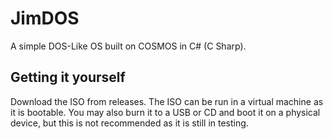 # JimDOS
A simple DOS-Like OS built on COSMOS in C# (C Sharp).

## Getting it yourself
Download the ISO from releases. The ISO can be run in a virtual machine as it is bootable. You may also burn it to a USB or CD and boot it on a physical device, but this is not recommended as it is still in testing.
